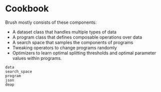 # Cookbook 

Brush mostly consists of these components: 

- A dataset class that handles multiple types of data
- A program class that defines composable operations over data
- A search space that samples the components of programs
- Tweaking operators to change programs randomly
- Optimizers to learn optimal splitting thresholds and optimal parameter values within programs. 

```{toctree}
data
search_space
program
json
deap
```
